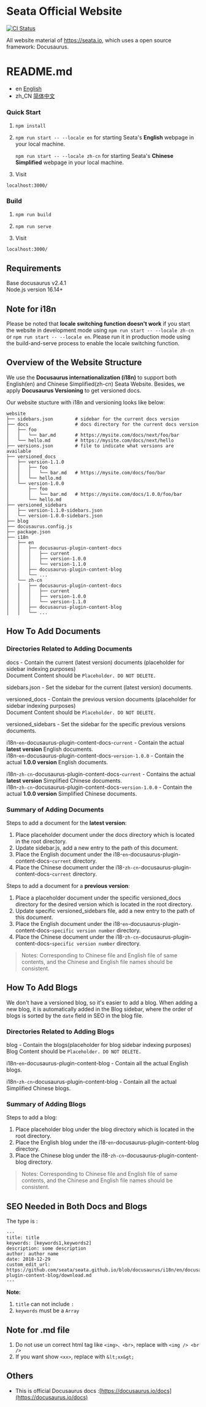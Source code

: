 # Seata Official Website

[![CI Status](https://github.com/seata/seata.github.io/workflows/CI/badge.svg)](https://github.com/seata/seata.github.io/actions)

All website material of https://seata.io, which uses a open source framework: Docusaurus.

# README.md
- en [English](README.md)
- zh_CN [简体中文](readme/README.zh_CN.md)

### Quick Start

1. `npm install`

2. `npm run start -- --locale en` for starting Seata's **English** webpage in your local machine.

    `npm run start -- --locale zh-cn` for starting Seata's **Chinese Simplified** webpage in your local machine.

3. Visit
```
localhost:3000/
```

### Build

1. `npm run build`

2. `npm run serve`

3. Visit
```
localhost:3000/
```

## Requirements
Base docusaurus v2.4.1  
Node.js version 16.14+

## Note for i18n
Please be noted that **locale switching function doesn't work** if you start the website in development mode using `npm run start -- --locale zh-cn` or `npm run start -- --locale en`. Please run it in production mode using the build-and-serve process to enable the locale switching function.

## Overview of the Website Structure
We use the **Docusaurus internationalization (i18n)** to support both English(en) and Chinese Simplified(zh-cn) Seata Website. Besides, we apply **Docusaurus Versioning** to get versioned docs.

Our website stucture with i18n and versioning looks like below:
```
website  
├── sidebars.json        # sidebar for the current docs version
├── docs                 # docs directory for the current docs version
│   ├── foo  
│   │   └── bar.md       # https://mysite.com/docs/next/foo/bar  
│   └── hello.md         # https://mysite.com/docs/next/hello  
├── versions.json        # file to indicate what versions are available
├── versioned_docs  
│   ├── version-1.1.0  
│   │   ├── foo  
│   │   │   └── bar.md   # https://mysite.com/docs/foo/bar  
│   │   └── hello.md  
│   └── version-1.0.0  
│       ├── foo  
│       │   └── bar.md   # https://mysite.com/docs/1.0.0/foo/bar  
│       └── hello.md  
├── versioned_sidebars  
│   ├── version-1.1.0-sidebars.json  
│   └── version-1.0.0-sidebars.json  
├── blog 
├── docusaurus.config.js  
├── package.json  
├── i18n
│   ├── en
│   │   ├── docusaurus-plugin-content-docs
│   │   │   ├── current
│   │   │   ├── version-1.0.0
│   │   │   └── version-1.1.0
│   │   ├── docusaurus-plugin-content-blog
│   │   └── ...
│   └── zh-cn
│   │   ├── docusaurus-plugin-content-docs
│   │   │   ├── current
│   │   │   ├── version-1.0.0
│   │   │   └── version-1.1.0
│   │   ├── docusaurus-plugin-content-blog
│   │   └── ...
```

## How To Add Documents

### Directories Related to Adding Documents
docs - Contain the current (latest version) documents (placeholder for sidebar indexing purposes)  
    Document Content should be `Placeholder. DO NOT DELETE.`

sidebars.json - Set the sidebar for the current (latest version) documents.

versioned_docs - Contain the previous version documents (placeholder for sidebar indexing purposes)  
    Document Content should be `Placeholder. DO NOT DELETE.`

versioned_sidebars - Set the sidebar for the specific previous versions documents.

i18n-`en`-docusaurus-plugin-content-docs-`current` - Contain the actual **latest version** English documents.  
i18n-`en`-docusaurus-plugin-content-docs-`version-1.0.0` - Contain the actual **1.0.0 version** English documents.

i18n-`zh-cn`-docusaurus-plugin-content-docs-`current` - Contains the actual **latest version** Simplified Chinese documents.  
i18n-`zh-cn`-docusaurus-plugin-content-docs-`version-1.0.0` - Contain the actual **1.0.0 version** Simplified Chinese documents.

### Summary of Adding Documents
Steps to add a document for the **latest version**:

1. Place placeholder document under the docs directory which is located in the root directory.
2. Update sidebar.js, add a new entry to the path of this document.
3. Place the English document under the i18-`en`-docusaurus-plugin-content-docs-`current` directory.
4. Place the Chinese document under the i18-`zh-cn`-docusaurus-plugin-content-docs-`current` directory.

Steps to add a document for a **previous version**:

1. Place a placeholder document under the specific versioned_docs directory for the desired version which is located in the root directory.
2. Update specific versioned_sidebars file, add a new entry to the path of this document.
3. Place the English document under the i18-`en`-docusaurus-plugin-content-docs-`specific version number` directory.
4. Place the Chinese document under the i18-`zh-cn`-docusaurus-plugin-content-docs-`specific version number` directory.

>  Notes: Corresponding to Chinese file and English file of same contents, and the Chinese and English file names should be consistent.


## How To Add Blogs
We don't have a versioned blog, so it's easier to add a blog. When adding a new blog, it is automatically added in the Blog sidebar, where the order of blogs is sorted by the `date` field in SEO in the blog file.

### Directories Related to Adding Blogs
blog - Contain the blogs(placeholder for blog sidebar indexing purposes)  
    Blog Content should be `Placeholder. DO NOT DELETE.`

i18n-`en`-docusaurus-plugin-content-blog - Contain all the actual English blogs.  

i18n-`zh-cn`-docusaurus-plugin-content-blog - Contain all the actual Simplified Chinese blogs.  

### Summary of Adding Blogs
Steps to add a blog:

1. Place placeholder blog under the blog directory which is located in the root directory.
2. Place the English blog under the i18-`en`-docusaurus-plugin-content-blog directory.
3. Place the Chinese blog under the i18-`zh-cn`-docusaurus-plugin-content-blog directory.

>  Notes: Corresponding to Chinese file and English file of same contents, and the Chinese and English file names should be consistent.

## SEO Needed in Both Docs and Blogs

The type is :
```
---
title: title
keywords: [keywords1,keywords2]
description: some description
author: author name
date: 2018-12-29
custom_edit_url: https://github.com/seata/seata.github.io/blob/docusaurus/i18n/en/docusaurus-plugin-content-blog/download.md
---
```
**Note:**
1. `title` can not include `:` 
2. `keywords` must be a `Array`
<!-- 3. `custom_edit_url` is a link to the doc in this repo, required. -->

## Note for .md file
1. Do not use un correct html tag like `<img>、<br>`, replace with `<img /> <br />`
2. If you want show `<xx>`, replace with `&lt;xx&gt;`

## Others

+ This is official Docusaurus docs :[https://docusaurus.io/docs](https://docusaurus.io/docs)

